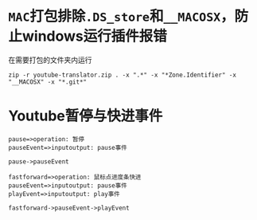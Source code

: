 # `MAC`打包排除`.DS_store`和`__MACOSX`，防止windows运行插件报错
在需要打包的文件夹内运行
```
zip -r youtube-translator.zip . -x ".*" -x "*Zone.Identifier" -x "__MACOSX" -x "*.git*"
```

# Youtube暂停与快进事件
```flow
pause=>operation: 暂停
pauseEvent=>inputoutput: pause事件

pause->pauseEvent
```
```flow
fastforward=>operation: 鼠标点进度条快进
pauseEvent=>inputoutput: pause事件
playEvent=>inputoutput: play事件

fastforward->pauseEvent->playEvent
```